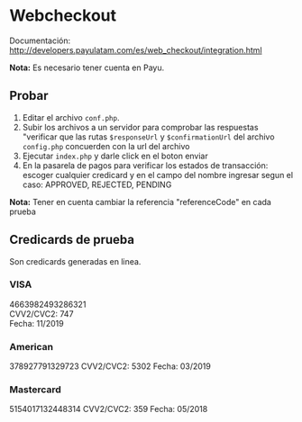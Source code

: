 # Webcheckout

Documentación: http://developers.payulatam.com/es/web_checkout/integration.html

**Nota:** Es necesario tener cuenta en Payu.

## Probar
1. Editar el archivo `conf.php`.
2. Subir los archivos a un servidor para comprobar las respuestas "verificar que las rutas `$responseUrl` y `$confirmationUrl` del archivo `config.php` concuerden con la url del archivo
3. Ejecutar `index.php` y darle click en el boton enviar
4. En la pasarela de pagos para verificar los estados de transacción: escoger cualquier credicard y en el campo del nombre ingresar segun el caso:  APPROVED, REJECTED, PENDING

**Nota:** Tener en cuenta cambiar la referencia "referenceCode" en cada prueba

## Credicards de prueba
Son credicards generadas en linea. 

### VISA 											
4663982493286321							
CVV2/CVC2: 747							
Fecha: 11/2019							

### American
378927791329723
CVV2/CVC2: 5302
Fecha: 03/2019


### Mastercard
5154017132448314
CVV2/CVC2: 359
Fecha: 05/2018



